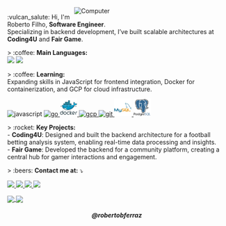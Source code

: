 <img src="https://raw.githubusercontent.com/robertobferraz/robertobferraz/main/img/ci.png" min-width="350px" max-width="350px" width="350px" align="right" alt="Computer">

<p align="left">
  :vulcan_salute: Hi, I'm Roberto Filho, <strong>Software Engineer</strong>. <br>
  Specializing in backend development, I’ve built scalable architectures at <strong>Coding4U</strong> and <strong>Fair Game</strong>.
</p>
<p align="left">
  > :coffee: <strong>Main Languages:</strong><br>
  <img src="https://img.shields.io/badge/go-1C1C1C?style=flat-square&logo=go&logoColor=00FFFF" />
  <img src="https://img.shields.io/badge/javascript-1C1C1C?style=flat-square&logo=javascript&logoColor=F7DF1E" />
</p>
<p align="left">
  > :coffee: <strong>Learning:</strong><br>
  Expanding skills in JavaScript for frontend integration, Docker for containerization, and GCP for cloud infrastructure.<br>
  <p align="left"> <a target="_blank" rel="noreferrer"> <img src="https://raw.githubusercontent.com/jmnote/z-icons/master/svg/javascript.svg" alt="javascript" width="40" height="40"/> </a> <a href="https://go.dev/" target="_blank" rel="noreferrer"> <img src="https://raw.githubusercontent.com/jmnote/z-icons/master/svg/go.svg" alt="go" width="40" height="40"/> </a> <a href="https://www.docker.com/" target="_blank" rel="noreferrer"> <img src="https://raw.githubusercontent.com/devicons/devicon/master/icons/docker/docker-original-wordmark.svg" alt="docker" width="40" height="40"/> </a> <a href="https://cloud.google.com" target="_blank" rel="noreferrer"> <img src="https://www.vectorlogo.zone/logos/google_cloud/google_cloud-icon.svg" alt="gcp" width="40" height="40"/> </a> <a href="https://git-scm.com/" target="_blank" rel="noreferrer"> <img src="https://www.vectorlogo.zone/logos/git-scm/git-scm-icon.svg" alt="git" width="40" height="40"/> </a> <a href="https://www.mysql.com/" target="_blank" rel="noreferrer"> <img src="https://raw.githubusercontent.com/devicons/devicon/master/icons/mysql/mysql-original-wordmark.svg" alt="mysql" width="40" height="40"/> </a> <a href="https://www.postgresql.org" target="_blank" rel="noreferrer"> <img src="https://raw.githubusercontent.com/devicons/devicon/master/icons/postgresql/postgresql-original-wordmark.svg" alt="postgresql" width="40" height="40"/> </a> </p>
</p>
<p align="left">
  > :rocket: <strong>Key Projects:</strong><br>
  - <strong>Coding4U</strong>: Designed and built the backend architecture for a football betting analysis system, enabling real-time data processing and insights.<br>
  - <strong>Fair Game</strong>: Developed the backend for a community platform, creating a central hub for gamer interactions and engagement.<br>
</p>
<p align="left">
  > :beers: <strong>Contact me at:</strong> ⤵️
</p>
<p align="left">
  <a href="https://github.com/robertobferraz">
    <img src="https://img.shields.io/badge/GitHub-1A1B27?style=for-the-badge&logo=github&logoColor=38BCAD" />
  </a>
  <a href="https://www.instagram.com/roberto.filho46/">
    <img src="https://img.shields.io/badge/Instagram-1A1B27?style=for-the-badge&logo=instagram&logoColor=38BCAD" />
  </a>
  <a href="https://linkedin.com/in/robertobff">
    <img src="https://img.shields.io/badge/LinkedIn-1A1B27?style=for-the-badge&logo=linkedin&logoColor=38BCAD" />
  </a>
  <a href="mailto:contatorobertobff@gmail.com">
    <img src="https://img.shields.io/badge/Email-1A1B27?style=for-the-badge&logo=gmail&logoColor=38BCAD" />
  </a>
</p>
<p align="left">
  <a href="https://github.com/robertobferraz">
    <img align="center" height="150em" src="https://github-readme-stats.vercel.app/api/top-langs/?username=robertobferraz&show_icons=true&include_all_commits=true&count_private=true&layout=compact&theme=tokyonight" />
  </a>
  <a href="https://github.com/robertobferraz">
    <img align="center" height="150em" src="https://github-readme-stats.vercel.app/api?username=robertobferraz&show_icons=true&theme=tokyonight&count_private=true" />
  </a>
</p>

<h5 align="center">@robertobferraz</h5>
